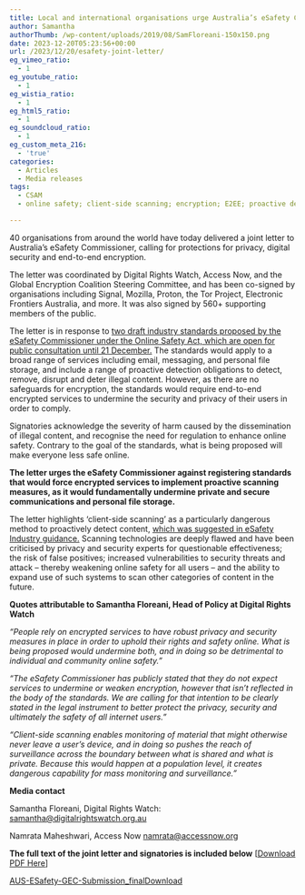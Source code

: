```yaml
---
title: Local and international organisations urge Australia’s eSafety Commissioner against requiring the tech industry to scan users’ personal files and messages
author: Samantha
authorThumb: /wp-content/uploads/2019/08/SamFloreani-150x150.png
date: 2023-12-20T05:23:56+00:00
url: /2023/12/20/esafety-joint-letter/
eg_vimeo_ratio:
  - 1
eg_youtube_ratio:
  - 1
eg_wistia_ratio:
  - 1
eg_html5_ratio:
  - 1
eg_soundcloud_ratio:
  - 1
eg_custom_meta_216:
  - 'true'
categories:
  - Articles
  - Media releases
tags:
  - CSAM
  - online safety; client-side scanning; encryption; E2EE; proactive detection

---
```

40 organisations from around the world have today delivered a joint letter to Australia’s eSafety Commissioner, calling for protections for privacy, digital security and end-to-end encryption.

The letter was coordinated by Digital Rights Watch, Access Now, and the Global Encryption Coalition Steering Committee, and has been co-signed by organisations including Signal, Mozilla, Proton, the Tor Project, Electronic Frontiers Australia, and more. It was also signed by 560+ supporting members of the public.

The letter is in response to <a href="https://www.esafety.gov.au/industry/codes/standards-consultation" target="_blank" rel="noreferrer noopener">two draft industry standards proposed by the eSafety Commissioner under the Online Safety Act, which are open for public consultation until 21 December.</a> The standards would apply to a broad range of services including email, messaging, and personal file storage, and include a range of proactive detection obligations to detect, remove, disrupt and deter illegal content. However, as there are no safeguards for encryption, the standards would require end-to-end encrypted services to undermine the security and privacy of their users in order to comply. 

Signatories acknowledge the severity of harm caused by the dissemination of illegal content, and recognise the need for regulation to enhance online safety. Contrary to the goal of the standards, what is being proposed will make everyone less safe online.

**The letter urges the eSafety Commissioner against registering standards that would force encrypted services to implement proactive scanning measures, as it would fundamentally undermine private and secure communications and personal file storage.**

The letter highlights ‘client-side scanning’ as a particularly dangerous method to proactively detect content, <a href="https://www.esafety.gov.au/sites/default/files/2023-10/End-to-end-encryption-position-statement-oct2023.pdf" target="_blank" rel="noreferrer noopener">which was suggested in eSafety Industry guidance.</a> Scanning technologies are deeply flawed and have been criticised by privacy and security experts for questionable effectiveness; the risk of false positives; increased vulnerabilities to security threats and attack – thereby weakening online safety for all users – and the ability to expand use of such systems to scan other categories of content in the future.

**Quotes attributable to Samantha Floreani, Head of Policy at Digital Rights Watch**

_“People rely on encrypted services to have robust privacy and security measures in place in order to uphold their rights and safety online. What is being proposed would undermine both, and in doing so be detrimental to individual and community online safety.”_

_“The eSafety Commissioner has publicly stated that they do not expect services to undermine or weaken encryption, however that isn’t reflected in the body of the standards. We are calling for that intention to be clearly stated in the legal instrument to better protect the privacy, security and ultimately the safety of all internet users.”_

_“Client-side scanning enables monitoring of material that might otherwise never leave a user’s device, and in doing so pushes the reach of surveillance across the boundary between what is shared and what is private. Because this would happen at a population level, it creates dangerous capability for mass monitoring and surveillance.”_

**Media contact**

Samantha Floreani, Digital Rights Watch: samantha@digitalrightswatch.org.au

Namrata Maheshwari, Access Now namrata@accessnow.org

**The full text of the joint letter and signatories is included below** [<span style="text-decoration: underline;"><a href="/wp-content/uploads/2023/12/AUS-ESafety-GEC-Submission_final.pdf" target="_blank" rel="noreferrer noopener">Download PDF Here</a></span>]

<div data-wp-interactive="" class="wp-block-file">
  <a id="wp-block-file--media-a26906ef-1317-41dd-a584-ee8f24e6a003" href="/wp-content/uploads/2023/12/AUS-ESafety-GEC-Submission_final.pdf">AUS-ESafety-GEC-Submission_final</a><a href="/wp-content/uploads/2023/12/AUS-ESafety-GEC-Submission_final.pdf" class="wp-block-file__button wp-element-button" download aria-describedby="wp-block-file--media-a26906ef-1317-41dd-a584-ee8f24e6a003">Download</a>
</div>